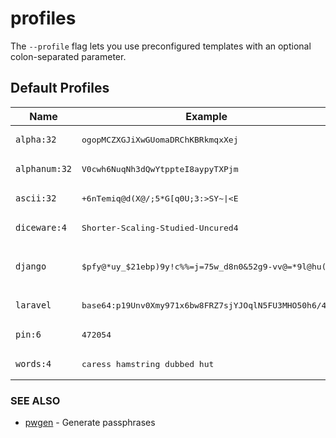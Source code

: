 # profiles

The `--profile` flag lets you use preconfigured templates with an optional colon-separated parameter.

## Default Profiles

| Name | Example | Template |
| --- | --- | --- |
| `alpha:32` | <pre>ogopMCZXGJiXwGUomaDRChKBRkmqxXej</pre> | <pre>{{ alpha . }}</pre> |
| `alphanum:32` | <pre>V0cwh6NuqNh3dQwYtppteI8aypyTXPjm</pre> | <pre>{{ alphaNum . }}</pre> |
| `ascii:32` | <pre>+6nTemiq@d(X@/;5*G[q0U;3:>SY~\|<E</pre> | <pre>{{ ascii . }}</pre> |
| `diceware:4` | <pre>Shorter-Scaling-Studied-Uncured4</pre> | <pre>{{ wordsWithNum . \| join "-" \| title }}</pre> |
| `django` | <pre>$pfy@*uy_$21ebp)9y!c%%=j=75w_d8n0&52g9-vv@=*9l@hu(</pre> | <pre>{{ randFromStr "abcdefghijklmnopqrstuvwxyz0123456789!@#$%^&*(-_=+)" 50 }}</pre> |
| `laravel` | <pre>base64:p19Unv0Xmy971x6bw8FRZ7sjYJOqlN5FU3MHO50h6/4=</pre> | <pre>base64:{{ binary 32 \| b64enc }}</pre> |
| `pin:6` | <pre>472054</pre> | <pre>{{ num . }}</pre> |
| `words:4` | <pre>caress hamstring dubbed hut</pre> | <pre>{{ words . \| join " " }}</pre> |


### SEE ALSO
* [pwgen](pwgen.md)  - Generate passphrases
